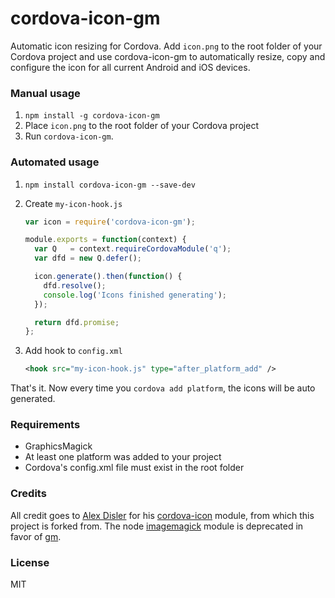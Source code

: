 # cordova-icon-gm

Automatic icon resizing for Cordova. Add `icon.png` to the root folder of your Cordova project and use cordova-icon-gm to automatically resize, copy and configure the icon for all current Android and iOS devices.

### Manual usage
1. `npm install -g cordova-icon-gm`
2. Place `icon.png` to the root folder of your Cordova project
3. Run `cordova-icon-gm`.

### Automated usage
1. `npm install cordova-icon-gm --save-dev`

2. Create `my-icon-hook.js`
    ```javascript
    var icon = require('cordova-icon-gm');

    module.exports = function(context) {
      var Q   = context.requireCordovaModule('q');
      var dfd = new Q.defer();

      icon.generate().then(function() {
        dfd.resolve();
        console.log('Icons finished generating');
      });

      return dfd.promise;
    };
    ```

3. Add hook to `config.xml`
    ```xml
    <hook src="my-icon-hook.js" type="after_platform_add" />
    ```

That's it. Now every time you `cordova add platform`, the icons will be auto generated.

### Requirements
- GraphicsMagick
- At least one platform was added to your project
- Cordova's config.xml file must exist in the root folder

### Credits
All credit goes to [Alex Disler](https://github.com/AlexDisler) for his [cordova-icon](https://github.com/AlexDisler/cordova-icon) module, from which this project is forked from. The node [imagemagick](https://www.npmjs.org/package/imagemagick) module is deprecated in favor of [gm](https://www.npmjs.org/package/gm).

### License

MIT
